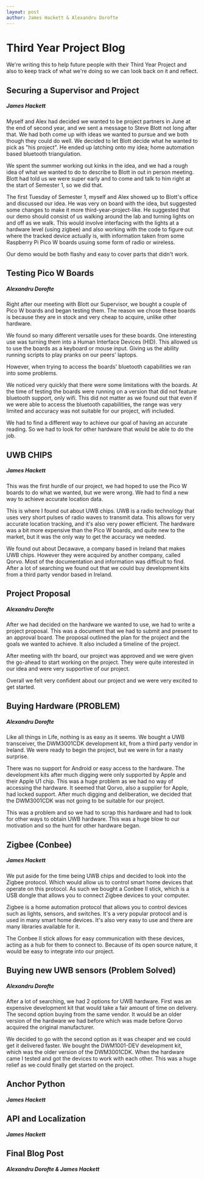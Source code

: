```yaml
---
layout: post
author: James Hackett & Alexandru Dorofte
---
```


# Third Year Project Blog

We're writing this to help future people with their Third Year Project and also to keep track of what we're doing so we can look back on it and reflect.

## Securing a Supervisor and Project

##### James Hackett

Myself and Alex had decided we wanted to be project partners in June at the end of second year, and we sent a message to Steve Blott not long after that. We had both come up with ideas we wanted to pursue and we both though they could do well. We decided to let Blott decide what he wanted to pick as "his project". He ended up latching onto my idea; home automation based bluetooth triangulation.

We spent the summer working out kinks in the idea, and we had a rough idea of what we wanted to do to describe to Blott in out in person meeting. Blott had told us we were super early and to come and talk to him right at the start of Semester 1, so we did that.

The first Tuesday of Semester 1, myself and Alex showed up to Blott's office and discussed our idea. He was very on board with the idea, but suggested some changes to make it more third-year-project-like. He suggested that our demo should consist of us walking around the lab and turning lights on and off as we walk. This would involve interfacing with the lights at a hardware level (using zigbee) and also working with the code to figure out where the tracked device actually is, with information taken from some Raspberry Pi Pico W boards usuing some form of radio or wireless.

Our demo would be both flashy and easy to cover parts that didn't work.

## Testing Pico W Boards

##### Alexandru Dorofte

Right after our meeting with Blott our Supervisor, we bought a couple of Pico W boards and began testing them. The reason we chose these boards is because they are in stock and very cheap to acquire, unlike other hardware.

We found so many different versatile uses for these boards. One interesting use was turning them into a Human Interface Devices (HID). This allowed us to use the boards as a keyboard or mouse input. Giving us the ability running scripts to play pranks on our peers' laptops.

However, when trying to access the boards' bluetooth capabilities we ran into some problems.

We noticed very quickly that there were some limitations with the boards. At the time of testing the boards were running on a version that did not feature bluetooth support, only wifi. This did not matter as we found out that even if we were able to access the bluetooth capabilities, the range was very limited and accuracy was not suitable for our project, wifi included.

We had to find a different way to achieve our goal of having an accurate reading. So we had to look for other hardware that would be able to do the job.

## UWB CHIPS

##### James Hackett

This was the first hurdle of our project, we had hoped to use the Pico W boards to do what we wanted, but we were wrong. We had to find a new way to achieve accurate location data. 

This is where I found out about UWB chips. UWB is a radio technology that uses very short pulses of radio waves to transmit data. This allows for very accurate location tracking, and it's also very power efficient.
The hardware was a bit more expensive than the Pico W boards, and quite new to the market, but it was the only way to get the accuracy we needed.

We found out about Decawave, a company based in Ireland that makes UWB chips. However they were acquired by another company, called Qorvo. Most of the documentation and information was difficult to find. After a lot of searching we found out that we could buy development kits from a third party vendor based in Ireland.

## Project Proposal

##### Alexandru Dorofte

After we had decided on the hardware we wanted to use, we had to write a project proposal. This was a document that we had to submit and present to an approval board. The proposal outlined the plan for the project and the goals we wanted to achieve. It also included a timeline of the project.

After meeting with thr board, our project was approved and we were given the go-ahead to start working on the project. They were quite interested in our idea and were very supportive of our project.

Overall we felt very confident about our project and we were very excited to get started.

## Buying Hardware (PROBLEM)

##### Alexandru Dorofte

Like all things in Life, nothing is as easy as it seems. We bought a UWB transceiver, the DWM3001CDK development kit, from a third party vendor in Ireland. We were ready to begin the project, but we were in for a nasty surprise.

There was no support for Android or easy access to the hardware. The development kits after much digging were only supported by Apple and their Apple U1 chip. This was a huge problem as we had no way of accessing the hardware. It seemed that Qorvo, also a supplier for Apple, had locked support. After much digging and deliberation, we decided that the DWM3001CDK was not going to be suitable for our project.

This was a problem and so we had to scrap this hardware and had to look for other ways to obtain UWB hardware. This was a huge blow to our motivation and so the hunt for other hardware began.

## Zigbee (Conbee)

##### James Hackett

We put aside for the time being UWB chips and decided to look into the Zigbee protocol. Which would allow us to control smart home devices that operate on this protocol. As such we bought a Conbee II stick, which is a USB dongle that allows you to connect Zigbee devices to your computer.

Zigbee is a home automation protocol that allows you to control devices such as lights, sensors, and switches. It's a very popular protocol and is used in many smart home devices. It's also very easy to use and there are many libraries available for it.

The Conbee II stick allows for easy communication with these devices, acting as a hub for them to connect to. Because of its open source nature, it would be easy to integrate into our project.

## Buying new UWB sensors (Problem Solved)

##### Alexandru Dorofte

After a lot of searching, we had 2 options for UWB hardware. First was an expensive development kit that would take a fair amount of time on delivery. The second option buying from the same vendor. It would be an older version of the hardware we had before which was made before Qorvo acquired the original manufacturer.

We decided to go with the second option as it was cheaper and we could get it delivered faster. We bought the DWM1001-DEV development kit, which was the older version of the DWM3001CDK. When the hardware came I tested and got the devices to work with each other. This was a huge relief as we could finally get started on the project.

## Anchor Python

##### James Hackett


## API and Localization

##### James Hackett

## Final Blog Post

##### Alexandru Dorofte & James Hackett


